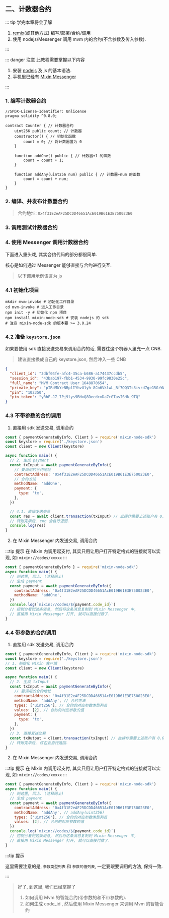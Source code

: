 ## 二、计数器合约

::: tip 学完本章将会了解

1. [remix](https://remix.ethereum.org/)(或其他方式) 编写/部署/合约/调用
2. 使用 nodejs/Messenger 调用 mvm 内的合约(不含参数及传入参数).

:::

::: danger 注意
此教程需要掌握以下内容

1. 安装 [nodejs](https://nodejs.org/en/download/) 及 js 的基本语法.
2. 手机里已经有 [Mixin Messenger](https://mixin.one/messenger)

:::

### 1. 编写计数器合约

```sol
//SPDX-License-Identifier: Unlicense
pragma solidity ^0.8.0;

contract Counter { // 计数器合约
    uint256 public count; // 计数器
    constructor() { // 初始化函数
        count = 0; // 将计数器置为 0
    }

    function addOne() public { // 计数器+1 的函数
        count = count + 1;
    }

    function addAny(uint256 num) public { // 计数器+num 的函数
        count = count + num;
    }
}
```

### 2. 编译、并发布计数器合约

> 合约地址: `0x4f31E2eAF25DCDD46651AcE019B61E3E750023E0`

### 3. 调用测试计数器合约

### 4. 使用 Messenger 调用计数器合约

下面进入重头戏, 其实合约代码的部分都很简单.

核心是如何通过 Messenger 能够直接与合约进行交互.

> 以下调用示例语言为 js

### 4.1 初始化项目

```shell
mkdir mvm-invoke # 初始化工作目录
cd mvm-invoke # 进入工作目录
npm init -y # 初始化 npm 项目
npm install mixin-node-sdk # 安装 nodejs 的 sdk
# 注意 mixin-node-sdk 的版本要 >= 3.0.24
```

### 4.2 准备 `keystore.json`

如果要使用 sdk 直接发送交易来调用合约的话, 需要往这个机器人里充一点 CNB.

> 建议直接换成自己的 keystore.json, 然后冲入一些 CNB

```json title='keystore.json'
{
  "client_id": "3dbf04fe-afc4-35ca-b686-a174437ccdb5",
  "session_id": "43bab197-fbb1-4534-9930-99fc9830e25c",
  "full_name": "MVM Contract User 1648870654",
  "private_key": "pIRdMkYeNBplIYhvU1yh-8Cn6VklwL_Bf7QQ3Ts3ivrd7gcG5GrWWXDB6UEJYXXLNkEv9eVo9HwxDm9M6iPSdQ",
  "pin": "102350",
  "pin_token": "yRhF-J7_7Pj9lys9BHxQ8DecdcxDa7rGTasISHk_9TQ"
}
```

### 4.3 不带参数的合约调用

1. 直接用 sdk 发送交易, 调用合约

```js
const { paymentGenerateByInfo, Client } = require('mixin-node-sdk')
const keystore = require('./keystore.json')
const client = new Client(keystore)

async function main() {
  // 2. 生成 payment
  const txInput = await paymentGenerateByInfo({
    // 要调用的合约地址
    contractAddress: '0x4f31E2eAF25DCDD46651AcE019B61E3E750023E0',
    // 合约方法
    methodName: 'addOne',
    payment: {
      type: 'tx',
    },
  })

  // 4.1. 直接发送交易
  const res = await client.transaction(txInput) // 此操作需要上述账户有 0.00000001 CNB.
  // 转账完毕后, cnb 会自行退回.
  console.log(res)
}
```

2. 在 Mixin Messenger 内发送交易, 调用合约

:::tip 提示
在 Mixin 内调用起支付, 其实只用让用户打开特定格式的链接就可以实现, 如:
`mixin://codes/xxxxx`
:::

```js
const { paymentGenerateByInfo } = require('mixin-node-sdk')
async function main() {
  // 到这里, 同上. (注释同上)
  // 生成 payment
  const payment = await paymentGenerateByInfo({
    contractAddress: '0x4f31E2eAF25DCDD46651AcE019B61E3E750023E0',
    methodName: 'addOne',
  })
  console.log(`mixin://codes/${payment.code_id}`)
  // 控制台看到这条消息, 然后将这条消息复制到 Mixin Messenger 中,
  // 直接用 Mixin Messenger 打开, 就可以直接付款了.
}
```

### 4.4 带参数的合约调用

1. 直接用 sdk 发送交易, 调用合约

```js
const { paymentGenerateByInfo, Client } = require('mixin-node-sdk')
const keystore = require('./keystore.json')
// 1. 初始化 Mixin 客户端
const client = new Client(keystore)

async function main() {
  // 2. 生成 txInput
  const txInput = await paymentGenerateByInfo({
    // 要调用的合约地址
    contractAddress: '0x4f31E2eAF25DCDD46651AcE019B61E3E750023E0',
    methodName: 'addAny', // 合约方法
    types: ['uint256'], // 合约的对应参数类型列表
    values: [2], // 合约的对应参数的值
    payment: {
      type: 'tx',
    },
  })
  // 3. 直接发送交易
  const txOutput = client.transaction(txInput) // 此操作需要上述账户有 0.00000001 CNB.
  // 转账完毕后, 红包会自行退回.
}
```

2. 在 Mixin Messenger 内发送交易, 调用合约

:::tip 提示
在 Mixin 内调用起支付, 其实只用让用户打开特定格式的链接就可以实现, 如:
`mixin://codes/xxxxx`
:::

```js
const { paymentGenerateByInfo, Client } = require('mixin-node-sdk')
async function main() {
  // 到这里, 同上. (注释同上)
  // 生成 payment
  const payment = await paymentGenerateByInfo({
    contractAddress: '0x4f31E2eAF25DCDD46651AcE019B61E3E750023E0',
    methodName: 'addAny', // addAny(uint256)
    types: ['uint256'], // 合约的对应参数类型列表
    values: [2], // 合约的对应参数的值
  })
  console.log(`mixin://codes/${payment.code_id}`)
  // 控制台看到这条消息, 然后将这条消息复制到 Mixin Messenger 中,
  // 直接用 Mixin Messenger 打开, 就可以直接付款了.
}
```

:::tip 提示

这里需要注意的是, `参数类型列表` 和 `参数的值列表`, 一定要跟要调用的方法, 保持一致.

:::

> 好了, 到这里, 我们已经掌握了
>
> 1. 如何调用 Mvm 的智能合约(带参数的和不带参数的).
> 2. 如何生成 code_id , 然后使用 Mixin Messenger 来调用 Mvm 的智能合约
